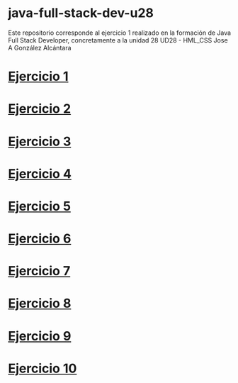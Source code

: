 # java-full-stack-dev-u28
Este repositorio corresponde al ejercicio 1 realizado en la formación de Java Full Stack Developer, concretamente a la unidad 28 UD28 - HML_CSS Jose A González Alcántara

<h1><a href="https://jagascripts.github.io/java-full-stack-dev-u28/Ejercicio1/index.html">Ejercicio 1</a></h1>
<h1><a href="https://jagascripts.github.io/java-full-stack-dev-u28/Ejercicio2/index.html">Ejercicio 2</a></h1>
<h1><a href="https://jagascripts.github.io/java-full-stack-dev-u28/Ejercicio3/index.html">Ejercicio 3</a></h1>
<h1><a href="https://jagascripts.github.io/java-full-stack-dev-u28/Ejercicio4/index.html">Ejercicio 4</a></h1>
<h1><a href="https://jagascripts.github.io/java-full-stack-dev-u28/Ejercicio5/index.html">Ejercicio 5</a></h1>
<h1><a href="https://jagascripts.github.io/java-full-stack-dev-u28/Ejercicio6/index.html">Ejercicio 6</a></h1>
<h1><a href="https://jagascripts.github.io/java-full-stack-dev-u28/Ejercicio7/index.html">Ejercicio 7</a></h1>
<h1><a href="https://jagascripts.github.io/java-full-stack-dev-u28/Ejercicio8/index.html">Ejercicio 8</a></h1>
<h1><a href="https://jagascripts.github.io/java-full-stack-dev-u28/Ejercicio9/index.html">Ejercicio 9</a></h1>
<h1><a href="https://jagascripts.github.io/java-full-stack-dev-u28/Ejercicio10/index.html">Ejercicio 10</a></h1>